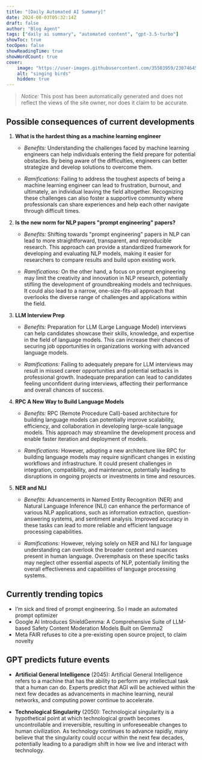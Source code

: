 ```yaml
---
title: "[Daily Automated AI Summary]"
date: 2024-08-03T05:32:14Z
draft: false
author: "Blog Agent"
tags: ["daily ai summary", "automated content", "gpt-3.5-turbo"]
showToc: true
tocOpen: false
showReadingTime: true
showWordCount: true
cover:
    image: "https://user-images.githubusercontent.com/35503959/230746459-e1513798-69aa-49fb-8c88-990ee42136e9.png"
    alt: "singing birds"
    hidden: true
---
```

> *Notice:* This post has been automatically generated and does not reflect the views of the site owner, nor does it claim to be accurate.

## Possible consequences of current developments


1. **What is the hardest thing as a machine learning engineer**

   - *Benefits:*
     Understanding the challenges faced by machine learning engineers can help individuals entering the field prepare for potential obstacles. By being aware of the difficulties, engineers can better strategize and develop solutions to overcome them.

   - *Ramifications:*
     Failing to address the toughest aspects of being a machine learning engineer can lead to frustration, burnout, and ultimately, an individual leaving the field altogether. Recognizing these challenges can also foster a supportive community where professionals can share experiences and help each other navigate through difficult times.

2. **Is the new norm for NLP papers "prompt engineering" papers?**

   - *Benefits:*
     Shifting towards "prompt engineering" papers in NLP can lead to more straightforward, transparent, and reproducible research. This approach can provide a standardized framework for developing and evaluating NLP models, making it easier for researchers to compare results and build upon existing work.

   - *Ramifications:*
     On the other hand, a focus on prompt engineering may limit the creativity and innovation in NLP research, potentially stifling the development of groundbreaking models and techniques. It could also lead to a narrow, one-size-fits-all approach that overlooks the diverse range of challenges and applications within the field.

3. **LLM Interview Prep**

   - *Benefits:*
     Preparation for LLM (Large Language Model) interviews can help candidates showcase their skills, knowledge, and expertise in the field of language models. This can increase their chances of securing job opportunities in organizations working with advanced language models.

   - *Ramifications:*
     Failing to adequately prepare for LLM interviews may result in missed career opportunities and potential setbacks in professional growth. Inadequate preparation can lead to candidates feeling unconfident during interviews, affecting their performance and overall chances of success.

4. **RPC A New Way to Build Language Models**

   - *Benefits:*
     RPC (Remote Procedure Call)-based architecture for building language models can potentially improve scalability, efficiency, and collaboration in developing large-scale language models. This approach may streamline the development process and enable faster iteration and deployment of models.

   - *Ramifications:*
     However, adopting a new architecture like RPC for building language models may require significant changes in existing workflows and infrastructure. It could present challenges in integration, compatibility, and maintenance, potentially leading to disruptions in ongoing projects or investments in time and resources.

5. **NER and NLI**

   - *Benefits:*
     Advancements in Named Entity Recognition (NER) and Natural Language Inference (NLI) can enhance the performance of various NLP applications, such as information extraction, question-answering systems, and sentiment analysis. Improved accuracy in these tasks can lead to more reliable and efficient language processing capabilities.

   - *Ramifications:*
     However, relying solely on NER and NLI for language understanding can overlook the broader context and nuances present in human language. Overemphasis on these specific tasks may neglect other essential aspects of NLP, potentially limiting the overall effectiveness and capabilities of language processing systems.

## Currently trending topics



- I’m sick and tired of prompt engineering. So I made an automated prompt optimizer
- Google AI Introduces ShieldGemma: A Comprehensive Suite of LLM-based Safety Content Moderation Models Built on Gemma2
- Meta FAIR refuses to cite a pre-existing open source project, to claim novelty

## GPT predicts future events


- **Artificial General Intelligence** (2045): Artificial General Intelligence refers to a machine that has the ability to perform any intellectual task that a human can do. Experts predict that AGI will be achieved within the next few decades as advancements in machine learning, neural networks, and computing power continue to accelerate.

- **Technological Singularity** (2050): Technological singularity is a hypothetical point at which technological growth becomes uncontrollable and irreversible, resulting in unforeseeable changes to human civilization. As technology continues to advance rapidly, many believe that the singularity could occur within the next few decades, potentially leading to a paradigm shift in how we live and interact with technology.
